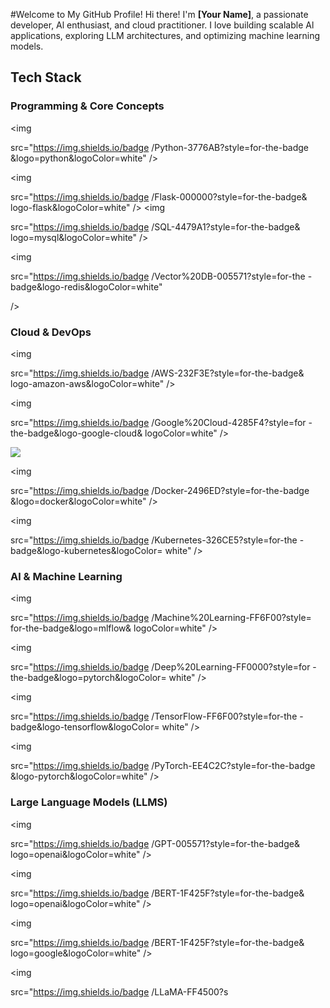 #Welcome to My GitHub Profile! Hi there! I'm **[Your Name]**, a passionate developer, Al enthusiast, and cloud practitioner. I love building scalable Al applications, exploring LLM architectures, and optimizing machine learning models.

## Tech Stack

### Programming & Core Concepts

<p align="left">

<img

src="https://img.shields.io/badge /Python-3776AB?style=for-the-badge &logo=python&logoColor=white" />

<img

src="https://img.shields.io/badge /Flask-000000?style=for-the-badge& logo-flask&logoColor=white" />
<img

src="https://img.shields.io/badge /SQL-4479A1?style=for-the-badge& logo=mysql&logoColor=white" />

<img

src="https://img.shields.io/badge /Vector%20DB-005571?style=for-the -badge&logo-redis&logoColor=white"

/>

</p>

### Cloud & DevOps

<p align="left">

<img

src="https://img.shields.io/badge /AWS-232F3E?style=for-the-badge& logo-amazon-aws&logoColor=white" />

<img

src="https://img.shields.io/badge /Google%20Cloud-4285F4?style=for -the-badge&logo-google-cloud& logoColor=white" />

<img
src="https://img.shields.io/badge /Azure-0078D4?style=for-the-badge& logo-microsoft-azure&logoColor= white" />

<img

src="https://img.shields.io/badge /Docker-2496ED?style=for-the-badge &logo=docker&logoColor=white" />

<img

src="https://img.shields.io/badge /Kubernetes-326CE5?style=for-the -badge&logo-kubernetes&logoColor= white" />

</p>

### Al & Machine Learning

<p align="left">

<img

src="https://img.shields.io/badge /Machine%20Learning-FF6F00?style= for-the-badge&logo=mlflow& logoColor=white" />

<img

src="https://img.shields.io/badge
/Deep%20Learning-FF0000?style=for -the-badge&logo=pytorch&logoColor= white" />

<img

src="https://img.shields.io/badge /TensorFlow-FF6F00?style=for-the -badge&logo-tensorflow&logoColor= white" />

<img

src="https://img.shields.io/badge /PyTorch-EE4C2C?style=for-the-badge &logo-pytorch&logoColor=white" /> </p>

### Large Language Models (LLMS)

<p align="left">

<img

src="https://img.shields.io/badge /GPT-005571?style=for-the-badge& logo=openai&logoColor=white" />

<img

src="https://img.shields.io/badge /BERT-1F425F?style=for-the-badge&
logo=openai&logoColor=white" />

<img

src="https://img.shields.io/badge /BERT-1F425F?style=for-the-badge& logo=google&logoColor=white" />

<img

src="https://img.shields.io/badge /LLaMA-FF4500?s